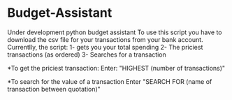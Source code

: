 # Budget-Assistant
Under development python budget assistant
To use this script you have to download the csv file for your transactions from your bank account.
Currentlly, the script:
1- gets you your total spending
2- The priciest transactions (as ordered) 
3- Searches for a transaction

*To get the priciest transaction:
Enter: "HIGHEST (number of transactions)"

*To search for the value of a transaction
Enter "SEARCH FOR (name of transaction between quotation)"
